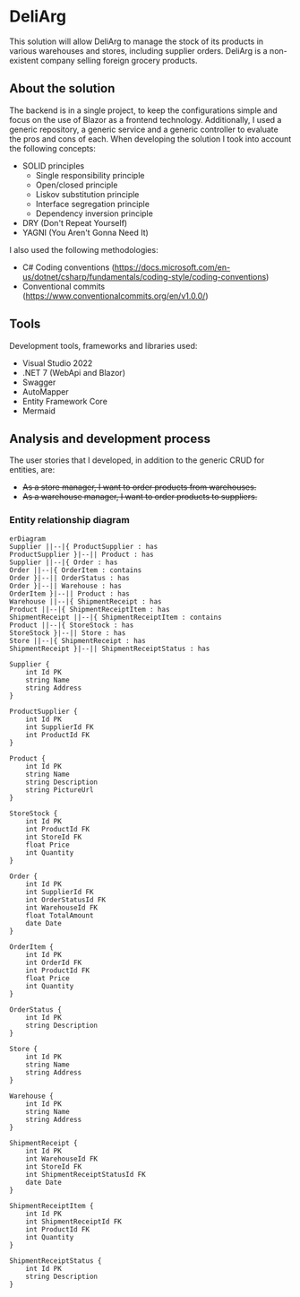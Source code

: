 # DeliArg
This solution will allow DeliArg to manage the stock of its products in various warehouses and stores, including supplier orders. DeliArg is a non-existent company selling foreign grocery products.

## **About the solution**
The backend is in a single project, to keep the configurations simple and focus on the use of Blazor as a frontend technology.
Additionally, I used a generic repository, a generic service and a generic controller to evaluate the pros and cons of each.
When developing the solution I took into account the following concepts:

- SOLID principles
   - Single responsibility principle
   - Open/closed principle
   - Liskov substitution principle
   - Interface segregation principle
   - Dependency inversion principle
- DRY (Don't Repeat Yourself)
- YAGNI (You Aren't Gonna Need It)

I also used the following methodologies:

- C# Coding conventions (https://docs.microsoft.com/en-us/dotnet/csharp/fundamentals/coding-style/coding-conventions)
- Conventional commits (https://www.conventionalcommits.org/en/v1.0.0/)

## **Tools**

Development tools, frameworks and libraries used:

- Visual Studio 2022
- .NET 7 (WebApi and Blazor)
- Swagger
- AutoMapper
- Entity Framework Core
- Mermaid

## **Analysis and development process**

The user stories that I developed, in addition to the generic CRUD for entities, are:

- ~~As a store manager, I want to order products from warehouses.~~
- ~~As a warehouse manager, I want to order products to suppliers.~~

### **Entity relationship diagram**
```mermaid
erDiagram
Supplier ||--|{ ProductSupplier : has
ProductSupplier }|--|| Product : has
Supplier ||--|{ Order : has
Order ||--|{ OrderItem : contains
Order }|--|| OrderStatus : has
Order }|--|| Warehouse : has
OrderItem }|--|| Product : has
Warehouse ||--|{ ShipmentReceipt : has
Product ||--|{ ShipmentReceiptItem : has
ShipmentReceipt ||--|{ ShipmentReceiptItem : contains
Product ||--|{ StoreStock : has
StoreStock }|--|| Store : has
Store ||--|{ ShipmentReceipt : has
ShipmentReceipt }|--|| ShipmentReceiptStatus : has

Supplier {
    int Id PK
    string Name
    string Address
}

ProductSupplier {
    int Id PK
    int SupplierId FK
    int ProductId FK
}

Product {
    int Id PK
    string Name
    string Description
    string PictureUrl
}

StoreStock {
    int Id PK
    int ProductId FK
    int StoreId FK
    float Price
    int Quantity
}

Order {
    int Id PK
    int SupplierId FK
    int OrderStatusId FK
    int WarehouseId FK
    float TotalAmount
    date Date
}

OrderItem {
    int Id PK
    int OrderId FK
    int ProductId FK
    float Price
    int Quantity
}

OrderStatus {
    int Id PK
    string Description
}

Store {
    int Id PK
    string Name
    string Address
}

Warehouse {
    int Id PK
    string Name
    string Address
}

ShipmentReceipt {
    int Id PK
    int WarehouseId FK
    int StoreId FK
    int ShipmentReceiptStatusId FK
    date Date
}

ShipmentReceiptItem {
    int Id PK
    int ShipmentReceiptId FK
    int ProductId FK
    int Quantity
}

ShipmentReceiptStatus {
    int Id PK
    string Description
}
```
